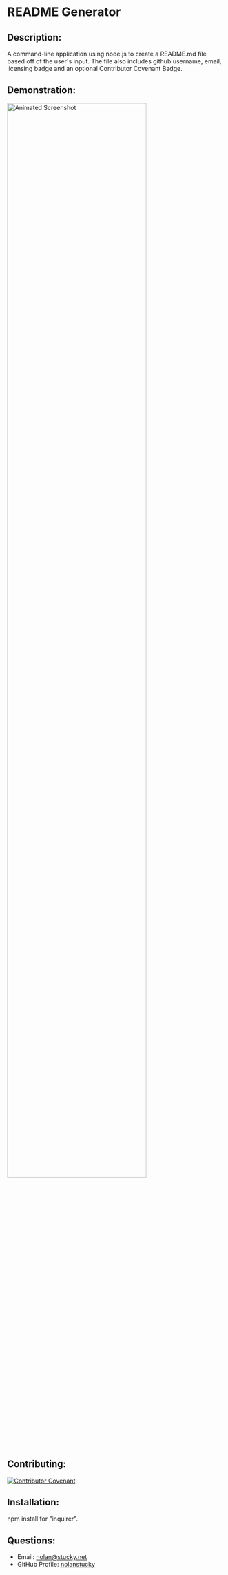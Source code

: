 # README Generator

## Description:
A command-line application using node.js to create a README.md file based off of the user's input. The file also includes github username, email, licensing badge and an optional Contributor Covenant Badge.

## Demonstration:
<img src="images/README-demonstration.gif" alt = "Animated Screenshot" style="width: 80%;">

## Contributing:
[![Contributor Covenant](https://img.shields.io/badge/Contributor%20Covenant-v2.0%20adopted-ff69b4.svg)](https://www.contributor-covenant.org/version/2/0/code_of_conduct/)

## Installation:
npm install for "inquirer".

## Questions:
* Email: <nolan@stucky.net>
* GitHub Profile: [nolanstucky](https://github.com/nolanstucky)